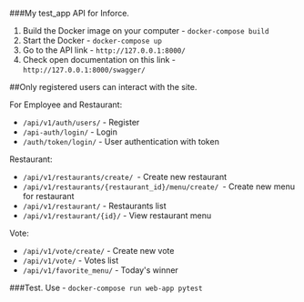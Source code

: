 ###My test_app API for Inforce.

1. Build the Docker image on your computer - `docker-compose build`
2. Start the Docker - `docker-compose up`
3. Go to the API link - `http://127.0.0.1:8000/`
4. Check open documentation on this link - `http://127.0.0.1:8000/swagger/`

##Only registered users can interact with the site.

For Employee and Restaurant:
* `/api/v1/auth/users/` - Register
* `/api-auth/login/` - Login
* `/auth/token/login/` - User authentication with token

Restaurant:
* `/api/v1/restaurants/create/ `- Create new restaurant
* `/api/v1/restaurants/{restaurant_id}/menu/create/ `- Create new menu for restaurant
* `/api/v1/restaurant/` - Restaurants list
* `/api/v1/restaurant/{id}/` - View restaurant menu

Vote:
* `/api/v1/vote/create/` - Create new vote
* `/api/v1/vote/` - Votes list
* `/api/v1/favorite_menu/` - Today's winner


###Test.
Use - `docker-compose run web-app pytest`